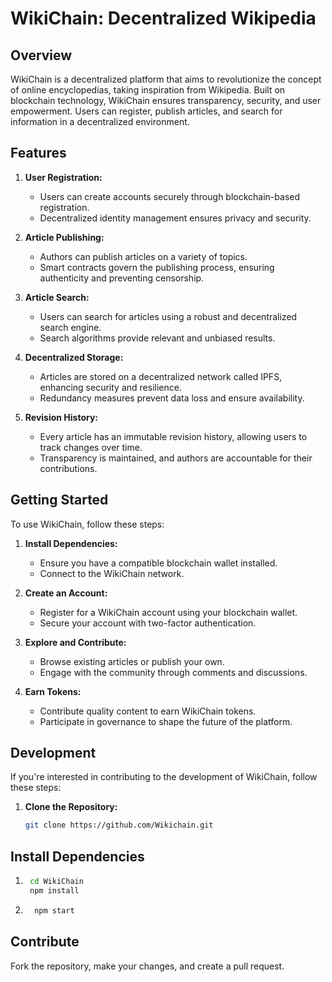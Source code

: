 # WikiChain: Decentralized Wikipedia

## Overview

WikiChain is a decentralized platform that aims to revolutionize the concept of online encyclopedias, taking inspiration from Wikipedia. Built on blockchain technology, WikiChain ensures transparency, security, and user empowerment. Users can register, publish articles, and search for information in a decentralized environment.

## Features

1. **User Registration:**
   - Users can create accounts securely through blockchain-based registration.
   - Decentralized identity management ensures privacy and security.

2. **Article Publishing:**
   - Authors can publish articles on a variety of topics.
   - Smart contracts govern the publishing process, ensuring authenticity and preventing censorship.

3. **Article Search:**
   - Users can search for articles using a robust and decentralized search engine.
   - Search algorithms provide relevant and unbiased results.

4. **Decentralized Storage:**
   - Articles are stored on a decentralized network called IPFS, enhancing security and resilience.
   - Redundancy measures prevent data loss and ensure availability.

5. **Revision History:**
   - Every article has an immutable revision history, allowing users to track changes over time.
   - Transparency is maintained, and authors are accountable for their contributions.

## Getting Started

To use WikiChain, follow these steps:

1. **Install Dependencies:**
   - Ensure you have a compatible blockchain wallet installed.
   - Connect to the WikiChain network.

2. **Create an Account:**
   - Register for a WikiChain account using your blockchain wallet.
   - Secure your account with two-factor authentication.

3. **Explore and Contribute:**
   - Browse existing articles or publish your own.
   - Engage with the community through comments and discussions.

4. **Earn Tokens:**
   - Contribute quality content to earn WikiChain tokens.
   - Participate in governance to shape the future of the platform.

## Development

If you're interested in contributing to the development of WikiChain, follow these steps:

1. **Clone the Repository:**
   ```bash
   git clone https://github.com/Wikichain.git

## Install Dependencies

 1. 
    ```bash
     cd WikiChain
     npm install
2.
   ```bash
     npm start

## Contribute

Fork the repository, make your changes, and create a pull request.
